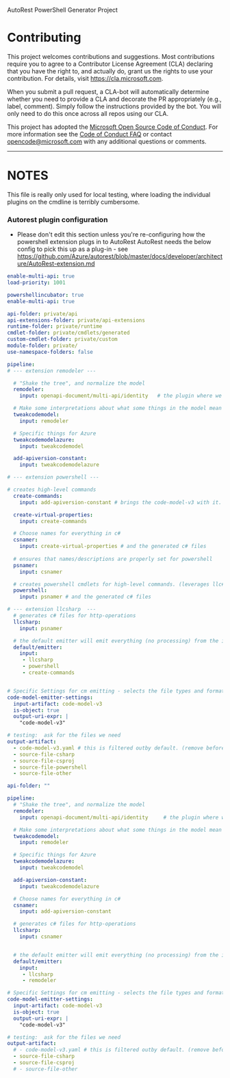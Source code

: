 AutoRest PowerShell Generator Project


# Contributing

This project welcomes contributions and suggestions.  Most contributions require you to agree to a
Contributor License Agreement (CLA) declaring that you have the right to, and actually do, grant us
the rights to use your contribution. For details, visit https://cla.microsoft.com.

When you submit a pull request, a CLA-bot will automatically determine whether you need to provide
a CLA and decorate the PR appropriately (e.g., label, comment). Simply follow the instructions
provided by the bot. You will only need to do this once across all repos using our CLA.

This project has adopted the [Microsoft Open Source Code of Conduct](https://opensource.microsoft.com/codeofconduct/).
For more information see the [Code of Conduct FAQ](https://opensource.microsoft.com/codeofconduct/faq/) or
contact [opencode@microsoft.com](mailto:opencode@microsoft.com) with any additional questions or comments.

<hr>

# NOTES
This file is really only used for local testing, where loading the individual plugins on the cmdline is terribly
cumbersome.

### Autorest plugin configuration
- Please don't edit this section unless you're re-configuring how the powershell extension plugs in to AutoRest
AutoRest needs the below config to pick this up as a plug-in - see https://github.com/Azure/autorest/blob/master/docs/developer/architecture/AutoRest-extension.md

``` yaml 
enable-multi-api: true
load-priority: 1001
```


``` yaml 
powershellincubator: true
enable-multi-api: true

api-folder: private/api
api-extensions-folder: private/api-extensions
runtime-folder: private/runtime
cmdlet-folder: private/cmdlets/generated
custom-cmdlet-folder: private/custom
module-folder: private/
use-namespace-folders: false

pipeline:
# --- extension remodeler --- 

  # "Shake the tree", and normalize the model
  remodeler:
    input: openapi-document/multi-api/identity   # the plugin where we get inputs from

  # Make some interpretations about what some things in the model mean
  tweakcodemodel:
    input: remodeler

  # Specific things for Azure
  tweakcodemodelazure:
    input: tweakcodemodel

  add-apiversion-constant:
    input: tweakcodemodelazure

# --- extension powershell --- 

# creates high-level commands
  create-commands:
    input: add-apiversion-constant # brings the code-model-v3 with it.

  create-virtual-properties:
    input: create-commands

  # Choose names for everything in c#
  csnamer:
    input: create-virtual-properties # and the generated c# files
  
  # ensures that names/descriptions are properly set for powershell
  psnamer:
    input: csnamer 

  # creates powershell cmdlets for high-level commands. (leverages llc# code)
  powershell:
    input: psnamer # and the generated c# files

# --- extension llcsharp  --- 
  # generates c# files for http-operations
  llcsharp:
    input: psnamer

  # the default emitter will emit everything (no processing) from the inputs listed here.
  default/emitter:
    input:
     - llcsharp
     - powershell
     - create-commands


# Specific Settings for cm emitting - selects the file types and format that cmv2-emitter will spit out.
code-model-emitter-settings:
  input-artifact: code-model-v3
  is-object: true
  output-uri-expr: |
    "code-model-v3"

# testing:  ask for the files we need
output-artifact:
  - code-model-v3.yaml # this is filtered outby default. (remove before production)
  - source-file-csharp
  - source-file-csproj
  - source-file-powershell
  - source-file-other

```


``` yaml $(llcsharp)
api-folder: ""

pipeline:
  # "Shake the tree", and normalize the model
  remodeler:
    input: openapi-document/multi-api/identity     # the plugin where we get inputs from

  # Make some interpretations about what some things in the model mean
  tweakcodemodel:
    input: remodeler

  # Specific things for Azure
  tweakcodemodelazure:
    input: tweakcodemodel

  add-apiversion-constant:
    input: tweakcodemodelazure

  # Choose names for everything in c#
  csnamer:
    input: add-apiversion-constant

  # generates c# files for http-operations
  llcsharp:
    input: csnamer


  # the default emitter will emit everything (no processing) from the inputs listed here.
  default/emitter:
    input:
     - llcsharp
     - remodeler

# Specific Settings for cm emitting - selects the file types and format that cmv2-emitter will spit out.
code-model-emitter-settings:
  input-artifact: code-model-v3
  is-object: true
  output-uri-expr: |
    "code-model-v3"

# testing:  ask for the files we need
output-artifact:
  # - code-model-v3.yaml # this is filtered outby default. (remove before production)
  - source-file-csharp
  - source-file-csproj
  # - source-file-other

```